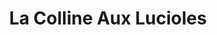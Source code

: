 ---
title: "La Colline Aux Lucioles"
url: /erquinghem-lys/la-colline-aux-lucioles/
shop: fleuriste
---